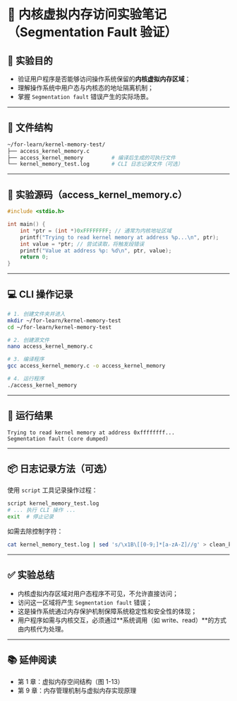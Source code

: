 
# 🧪 内核虚拟内存访问实验笔记（Segmentation Fault 验证）

## 🧠 实验目的

- 验证用户程序是否能够访问操作系统保留的**内核虚拟内存区域**；
- 理解操作系统中用户态与内核态的地址隔离机制；
- 掌握 `Segmentation fault` 错误产生的实际场景。

---

## 📁 文件结构

```bash
~/for-learn/kernel-memory-test/
├── access_kernel_memory.c
├── access_kernel_memory         # 编译后生成的可执行文件
└── kernel_memory_test.log       # CLI 日志记录文件（可选）
```

---

## 📜 实验源码（access_kernel_memory.c）

```c
#include <stdio.h>

int main() {
    int *ptr = (int *)0xFFFFFFFF; // 通常为内核地址区域
    printf("Trying to read kernel memory at address %p...\n", ptr);
    int value = *ptr; // 尝试读取，将触发段错误
    printf("Value at address %p: %d\n", ptr, value);
    return 0;
}
```

---

## 💻 CLI 操作记录

```bash
# 1. 创建文件夹并进入
mkdir ~/for-learn/kernel-memory-test
cd ~/for-learn/kernel-memory-test

# 2. 创建源文件
nano access_kernel_memory.c

# 3. 编译程序
gcc access_kernel_memory.c -o access_kernel_memory

# 4. 运行程序
./access_kernel_memory
```

---

## 🧯 运行结果

```
Trying to read kernel memory at address 0xffffffff...
Segmentation fault (core dumped)
```

---

## 📦 日志记录方法（可选）

使用 `script` 工具记录操作过程：

```bash
script kernel_memory_test.log
# ... 执行 CLI 操作 ...
exit  # 停止记录
```

如需去除控制字符：

```bash
cat kernel_memory_test.log | sed 's/\x1B\[[0-9;]*[a-zA-Z]//g' > clean_kernel_memory_test.log
```

---

## ✅ 实验总结

- 内核虚拟内存区域对用户态程序不可见，不允许直接访问；
- 访问这一区域将产生 `Segmentation fault` 错误；
- 这是操作系统通过内存保护机制保障系统稳定性和安全性的体现；
- 用户程序如需与内核交互，必须通过**系统调用（如 write、read）**的方式由内核代为处理。

---

## 📚 延伸阅读

- 第 1 章：虚拟内存空间结构（图 1-13）
- 第 9 章：内存管理机制与虚拟内存实现原理
